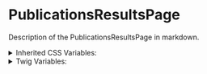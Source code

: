 <!-- This is the general documentation layout. Add or remove any sections as needed, but try to stay consistent across components. -->
# PublicationsResultsPage

Description of the PublicationsResultsPage in markdown.

<details>
  <summary>Inherited CSS Variables:</summary>
  - `--name`: description...
</details>

<details>
  <summary>Twig Variables:</summary>
  ```
  variant: "default",
  ...,
  sub_component_data: {
    variant: "default",
    ...
  }
  ```
</details>
